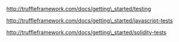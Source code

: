 http://truffleframework.com/docs/getting\_started/testing

http://truffleframework.com/docs/getting\_started/javascript-tests

http://truffleframework.com/docs/getting\_started/solidity-tests

